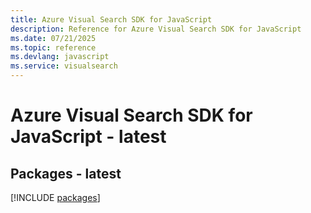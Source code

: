 ```yaml
---
title: Azure Visual Search SDK for JavaScript
description: Reference for Azure Visual Search SDK for JavaScript
ms.date: 07/21/2025
ms.topic: reference
ms.devlang: javascript
ms.service: visualsearch
---
```

# Azure Visual Search SDK for JavaScript - latest
## Packages - latest
[!INCLUDE [packages](visual-search-index.md)]